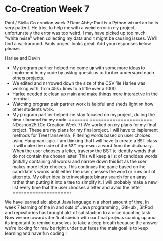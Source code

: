 # Co-Creation Week 7
Paul / Stella Co creation week 7
Dear Abby:
Paul is a Python wizard an he is very patient. He tried to help me with a weird error in my project, unfortunately the error was too weird. I may have picked up too much "white noise" when collecting my data and it might be causing issues. We'll find a workaround. Pauls project looks great.
Add your responses below please.


Harlee and Devin
- My program partner helped me come up with some more ideas to implement in my code by asking questions to further understand each others projects. 
- We edited and narrowed down the size of the CSV file Harlee was working with, from 45k+ lines to a little over a 1000. 
- Harlee needed to clean up main and make things more interactive in the terminal. 
- Watching program pair partner work is helpful and sheds light on how other students work. 
- My program partner helped me stay focused on my project, during the time allocated for my code.
=======
====================== 
NDeanon25 {Co-Creation Week 7} 
We worked on my plans for my final project. These are my plans for my final project. I will have to implement methods for Tree transversal, Filtering words based on user choices using Hangman logic. I am thinking that I will have to create a BST class. It will make the node of the BST represent a word from the dictionary. When the user chooses a letter, traverse the BST to identify words that do not contain the chosen letter. This will keep a list of candidate words (initially containing all words) and narrow down this list as the user makes more letter choices. This continues the game based on the candidate's words until either the user guesses the word or runs out of attempts. My other idea is to investigate binary search for an array rather than putting it into a tree to simplify it. I will probably make a new list every time that the user chooses a letter and avoid the letter. 
===================== 

We have learned alot about Java language in a short amount of time, In week 7 learning of the in and outs of Java programming , GitHub , GitPod and repositories has brought alot of satisfaction to a once daunting task. Now we are towards the final stretch with our final projects coming up and its important to remind ourselves to take a deep breath because the answer we're looking for may be right under our faces the main goal is to keep learning and have fun coding ! 

